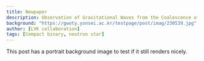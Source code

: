 ```yaml
---
title: Newpaper
description: Observation of Gravitational Waves from the Coalescence of a 2.5–4.5 M⊙ Compact Object and a Neutron Star
background: "https://gwoty.yonsei.ac.kr/testpage/post/imag/230539.jpg"
author: [LVK collaboration]
tags: [Compact binary, neutron star]
---
```


This post has a portrait background image to test if it still renders nicely.
